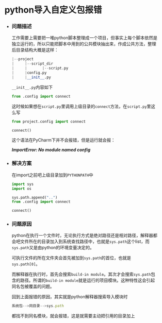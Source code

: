 # python导入自定义包报错

* ### 问题描述

  工作需要上需要把一堆python脚本整理成一个项目，但事实上每个脚本依然是独立运行的，所以只能把脚本中用到的公共模块抽出来，作成公共方法，整理后目录结构大概是这样：

  ```python
  |--project
  |		|--script_dir
  |		|		|--script.py
  |		|config.py
  |		|__init__.py
  ```

  `__init__.py`内容如下

  ```python
  from .config import connect
  ```

  这时候如果想在`script.py`里调用上级目录的`connect`方法，在`script.py`里这么写

  ```python
  from project.config import connect
  
  connect()
  ```

  这个语法在PyCharm下并不会报错，但是运行就会报： 

  ***ImportError: No module named config*** 

* ### 解决方案

  在import之前吧上级目录加到`PYTHONPATH`中
  
  ```python
  import sys
  import os

  sys.path.append("..")
  from .config import connect

  connect()
  ```

* ### 问题原因

  python在执行一个文件时，无论执行方式是绝对路径还是相对路径，解释器都会吧文件所在的目录加入到系统查找路径中，也就是`sys.path`这个list，而`sys.path`又是由python的环境变量决定的。

  可执行文件的所在文件夹会首先被加到`sys.path`的首位，也就是`sys.path[0]`。

  而解释器在执行时，首先会搜索`build-in module`。其次才会搜索`sys.path`包含的路径。所谓的`build-in module`就是运行的项目模块。这种特性这会引起同名包被覆盖的问题。

  回到上面报错的原因，其实就是python解释器搜索导入模块时

  ```js
  系统包-->同目录-->sys.path
  ```

  都找不到同名模块，就会报错，这是就需要主动把引用的目录加上

  

  

